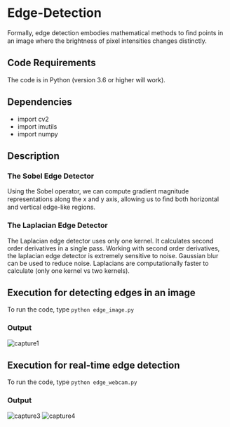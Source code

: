 # Edge-Detection
Formally, edge detection embodies mathematical methods to ﬁnd points in an image where the brightness of pixel intensities changes distinctly.

## Code Requirements
The code is in Python (version 3.6 or higher will work).

## Dependencies
- import cv2
- import imutils
- import numpy

## Description
### The Sobel Edge Detector
Using the Sobel operator, we can compute gradient magnitude representations along the x and y axis, allowing us to ﬁnd both horizontal and vertical edge-like regions.

### The Laplacian Edge Detector
The Laplacian edge detector uses only one kernel. It calculates second order derivatives in a single pass. Working with second order derivatives, the laplacian edge detector is extremely sensitive to noise. Gaussian blur can be used to reduce noise. Laplacians are computationally faster to calculate (only one kernel vs two kernels).

## Execution for detecting edges in an image
To run the code, type `python edge_image.py`

### Output
![capture1](https://user-images.githubusercontent.com/33591235/50455603-23535c00-0975-11e9-95d1-634618738fdd.PNG)

## Execution for real-time edge detection
To run the code, type `python edge_webcam.py`

### Output
![capture3](https://user-images.githubusercontent.com/33591235/50455700-e045b880-0975-11e9-8216-0954f4d08597.PNG)
![capture4](https://user-images.githubusercontent.com/33591235/50455715-f3f11f00-0975-11e9-813b-604504590132.PNG)





